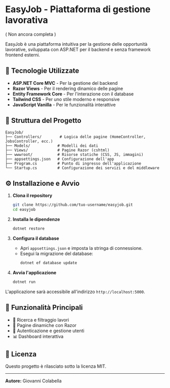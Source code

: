 # EasyJob - Piattaforma di gestione lavorativa
( Non ancora completa )

EasyJob è una piattaforma intuitiva per la gestione delle opportunità lavorative, sviluppata con ASP.NET per il backend e senza framework frontend esterni.

## 🚀 Tecnologie Utilizzate
- **ASP.NET Core MVC** - Per la gestione del backend
- **Razor Views** - Per il rendering dinamico delle pagine
- **Entity Framework Core** - Per l'interazione con il database
- **Tailwind CSS** - Per uno stile moderno e responsive
- **JavaScript Vanilla** - Per le funzionalità interattive

## 📂 Struttura del Progetto
```
EasyJob/
├── Controllers/        # Logica delle pagine (HomeController, JobsController, ecc.)
├── Models/            # Modelli dei dati
├── Views/             # Pagine Razor (cshtml)
├── wwwroot/           # Risorse statiche (CSS, JS, immagini)
├── appsettings.json   # Configurazione dell'app
├── Program.cs         # Punto di ingresso dell'applicazione
└── Startup.cs         # Configurazione dei servizi e del middleware
```

## ⚙️ Installazione e Avvio
1. **Clona il repository**
   ```sh
   git clone https://github.com/tuo-username/easyjob.git
   cd easyjob
   ```

2. **Installa le dipendenze**
   ```sh
   dotnet restore
   ```

3. **Configura il database**
   - Apri `appsettings.json` e imposta la stringa di connessione.
   - Esegui la migrazione del database:
     ```sh
     dotnet ef database update
     ```

4. **Avvia l'applicazione**
   ```sh
   dotnet run
   ```

L'applicazione sarà accessibile all'indirizzo `http://localhost:5000`.

## 📌 Funzionalità Principali
- 🔎 Ricerca e filtraggio lavori
- 📄 Pagine dinamiche con Razor
- 🔐 Autenticazione e gestione utenti
- 📊 Dashboard interattiva

## 📜 Licenza
Questo progetto è rilasciato sotto la licenza MIT.

---
**Autore:** Giovanni Colabella

